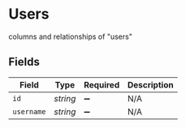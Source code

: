 # Users

columns and relationships of "users"


## Fields

| Field              | Type               | Required           | Description        |
| ------------------ | ------------------ | ------------------ | ------------------ |
| `id`               | *string*           | :heavy_minus_sign: | N/A                |
| `username`         | *string*           | :heavy_minus_sign: | N/A                |